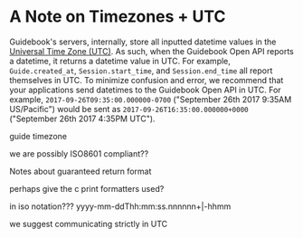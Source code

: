 # A Note on Timezones + UTC

Guidebook's servers, internally, store all inputted datetime values in the [Universal Time Zone (UTC)](https://en.wikipedia.org/wiki/Coordinated_Universal_Time). As such, when the Guidebook Open API reports a datetime, it returns a datetime value in UTC. For example, `Guide.created_at`,  `Session.start_time`, and `Session.end_time` all report themselves in UTC. To minimize confusion and error, we recommend that your applications send datetimes to the Guidebook Open API in UTC. For example, `2017-09-26T09:35:00.000000-0700` ("September 26th 2017 9:35AM US/Pacific") would be sent as `2017-09-26T16:35:00.000000+0000` ("September 26th 2017 4:35PM UTC").



guide timezone


we are possibly ISO8601 compliant??

Notes about guaranteed return format

perhaps give the c print formatters used?


in iso notation??? 	yyyy-mm-ddThh:mm:ss.nnnnnn+|-hhmm

we suggest communicating strictly in UTC
